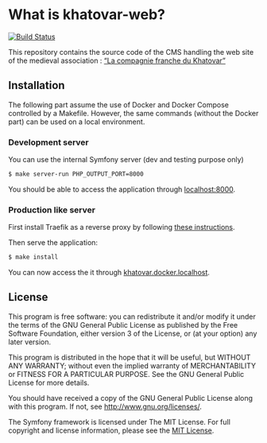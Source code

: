 # What is khatovar-web?

[![Build Status](https://travis-ci.org/damien-carcel/khatovar-web.svg?branch=master)](https://travis-ci.org/damien-carcel/khatovar-web)

This repository contains the source code of the CMS handling the web site of the medieval association :
[“La compagnie franche du Khatovar”](http://www.compagniefranchedukhatovar.fr/)

## Installation

The following part assume the use of Docker and Docker Compose controlled by a Makefile.
However, the same commands (without the Docker part) can be used on a local environment.

### Development server

You can use the internal Symfony server (dev and testing purpose only)
```bash
$ make server-run PHP_OUTPUT_PORT=8000
```

You should be able to access the application through [localhost:8000](http://localhost:8000).

### Production like server

First install Traefik as a reverse proxy by following [these instructions](https://github.com/damien-carcel/traefik-as-local-reverse-proxy).

Then serve the application:
```bash
$ make install
```

You can now access the it through [khatovar.docker.localhost](http://khatovar.docker.localhost).

## License

This program is free software: you can redistribute it and/or modify it under the terms of the GNU General Public License as published by the Free Software Foundation, either version 3 of the License, or (at your option) any later version.

This program is distributed in the hope that it will be useful, but WITHOUT ANY WARRANTY; without even the implied warranty of MERCHANTABILITY or FITNESS FOR A PARTICULAR PURPOSE.  See the GNU General Public License for more details.

You should have received a copy of the GNU General Public License along with this program.  If not, see <http://www.gnu.org/licenses/>.

The Symfony framework is licensed under The MIT License. For full copyright and license information, please see the [MIT License](http://www.opensource.org/licenses/mit-license.php).
